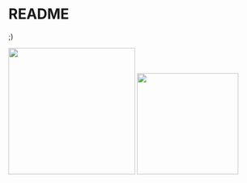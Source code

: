 # README
;)

<img height="250px" src="https://github-readme-stats.vercel.app/api/top-langs/?username=gregorryy&hide_title=true&hide_border=true&layout=compact&text_color=fff&icon_color=fff&bg_color=000&theme=graywhite&langs_count=6"/> <img height="200px" src="https://github-readme-stats.vercel.app/api?username=gregorryy&hide_title=true&hide_border=true&layout=compact&show_icons=false&theme=graywhite&text_color=fff&icon_color=fff&bg_color=000&hide=contribs,prs,stars,issues"/>
